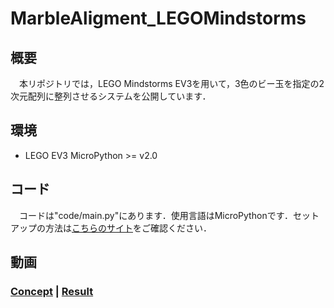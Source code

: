 # MarbleAligment_LEGOMindstorms

## 概要

　本リポジトリでは，LEGO Mindstorms EV3を用いて，3色のビー玉を指定の2次元配列に整列させるシステムを公開しています．

## 環境
* LEGO EV3 MicroPython >= v2.0

## コード
　コードは"code/main.py"にあります．使用言語はMicroPythonです．セットアップの方法は[こちらのサイト](https://www.mdstorm.com/products/Robotics/EV3/With_MicroPython_GettingStarted.html)をご確認ください．

## 動画
### [Concept](https://drive.google.com/file/d/1M6oDqzqtiEewgKoyZAFhKwSEoXTyuVgI/view?usp=sharing) | [Result](https://drive.google.com/file/d/1mX7JTB5jPuS1kL14mZpFF5ORyhqCBS6I/view?usp=sharing)

